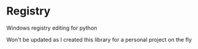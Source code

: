 # Registry
Windows registry editing for python

Won't be updated as I created this library for a personal project on the fly
